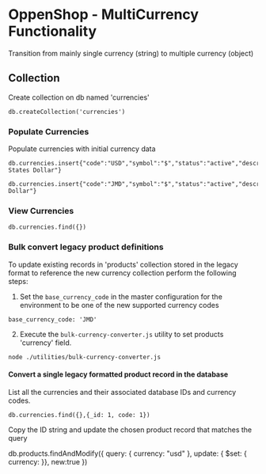 # OppenShop - MultiCurrency Functionality

Transition from mainly single currency (string) to multiple currency (object)

## Collection

Create collection on db named 'currencies'

```
db.createCollection('currencies')
```

### Populate Currencies

Populate currencies with initial currency data

```
db.currencies.insert{"code":"USD","symbol":"$","status":"active","description":"United States Dollar"}
```

```
db.currencies.insert{"code":"JMD","symbol":"$","status":"active","description":"Jamaican Dollar"}
```

### View Currencies

```
db.currencies.find({})
```

### Bulk convert legacy product definitions

To update existing records in 'products' collection stored in the legacy format to reference the new currency collection perform the following steps:

1. Set the `base_currency_code` in the master configuration for the environment to be one of the new supported currency codes

```
base_currency_code: 'JMD'
```

2. Execute the `bulk-currency-converter.js` utility to set products 'currency' field.

```
node ./utilities/bulk-currency-converter.js
```

#### Convert a single legacy formatted product record in the database

List all the currencies and their associated database IDs and currency codes.

```
db.currencies.find({},{_id: 1, code: 1})
```

Copy the ID string and update the chosen product record that matches the query

db.products.findAndModify({
    query: { currency: "usd" },
    update: { $set: { currency: <id> }},
    new:true
})
```
